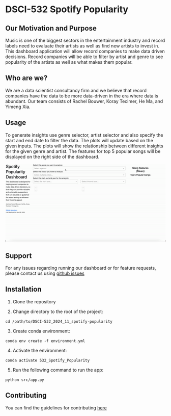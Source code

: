 # DSCI-532 Spotify Popularity

## Our Motivation and Purpose
Music is one of the biggest sectors in the entertainment industry and record labels need to evaluate their artists as well as find new artists to invest in. This dashboard application will allow record companies to make data driven decisions. Record companies will be able to filter by artist and genre to see popularity of the artists as well as what makes them popular.


## Who are we?
We are a data scientist consultancy firm and we believe that record companies have the 
data to be more data-driven in the era where data is abundant.
Our team consists of Rachel Bouwer, Koray Tecimer, He Ma, and Yimeng Xia.

## Usage
To generate insights use genre selector, artist selector and also specify the start and end date to filter the data. 
The plots will update based on the given inputs. 
The plots will show the relationship between different insights for the given genre and artist.
The features for top 5 popular songs will be displayed on the right side of the dashboard.

![Alt Text](./img/demo.gif)

## Support
For any issues regarding running our dashboard or for feature requests, please contact us using [github issues](https://github.com/UBC-MDS/DSCI-532_2024_11_spotify-popularity/issues)

## Installation
1. Clone the repository

2. Change directory to the root of the project:
```shell
cd /path/to/DSCI-532_2024_11_spotify-popularity
```

3. Create conda environment:
```shell
conda env create -f environment.yml
```

4. Activate the environment:
```shell
conda activate 532_Spotify_Popularity
```

5. Run the following command to run the app:
```shell
python src/app.py
```

## Contributing
You can find the guidelines for contributing [here](CONTRIBUTING.md)
